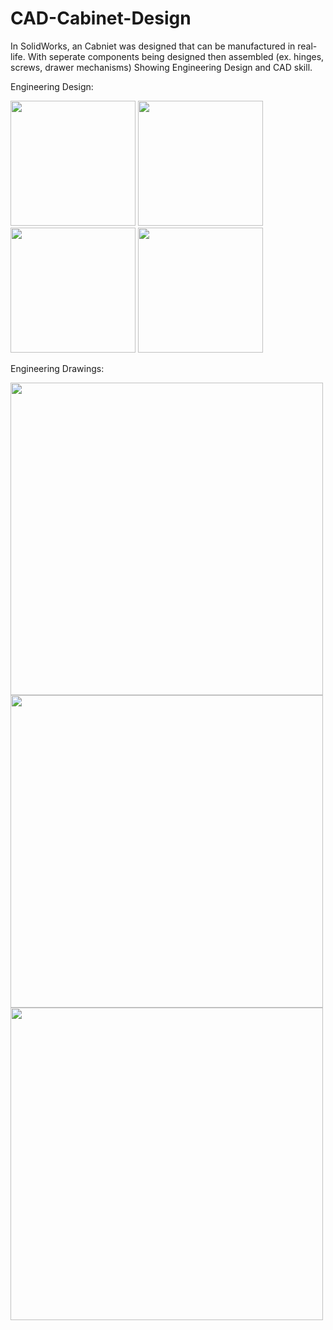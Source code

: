# CAD-Cabinet-Design

In SolidWorks, an Cabniet was designed that can be manufactured in real-life. With seperate components being designed then assembled (ex. hinges, screws, drawer mechanisms)  Showing Engineering Design and CAD skill.

Engineering Design:

<img src="https://github.com/TarunK-EE/CAD-Cabinet-Design/assets/129455344/3e0ac3dc-20fa-4483-813e-cd166ed54586" width="200" height="200">
<img src="https://github.com/TarunK-EE/CAD-Cabinet-Design/assets/129455344/506184ae-3545-4f76-93d9-10d27c2eaccc" width="200" height="200">
<img src="https://github.com/TarunK-EE/CAD-Cabinet-Design/assets/129455344/9aeccde9-a6a5-4817-9fdc-007451b313f1" width="200" height="200">
<img src="https://github.com/TarunK-EE/CAD-Cabinet-Design/assets/129455344/ed91c141-52b7-4859-bd3f-3d15146f9793" width="200" height="200">

Engineering Drawings:

<img src="https://github.com/TarunK-EE/CAD-Cabinet-Design/assets/129455344/8e9996d2-e333-490d-9393-86c4f1b4d262" width="500" height="500">
<img src="https://github.com/TarunK-EE/CAD-Cabinet-Design/assets/129455344/c1e1e92e-81db-4816-b436-9bfdda895154" width="500" height="500">
<img src="https://github.com/TarunK-EE/CAD-Cabinet-Design/assets/129455344/00053fbc-c00f-4482-8fe5-4a2b45c27224" width="500" height="500">


